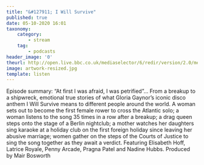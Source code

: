 ```yaml
---
title: "&#127911; I Will Survive"
published: true
date: 05-10-2020 16:01
taxonomy:
    category:
        - stream
    tag:
        - podcasts
header_image: '0'
theurl: http://open.live.bbc.co.uk/mediaselector/6/redir/version/2.0/mediaset/audio-nondrm-download/proto/http/vpid/p08n8b5p.mp3
image: artwork-resized.jpg
template: listen
--- 
```

Episode summary: “At first I was afraid, I was petrified”… From a breakup to a shipwreck, emotional true stories of what Gloria Gaynor’s iconic disco anthem I Will Survive means to different people around the world. A woman sets out to become the first female rower to cross the Atlantic solo; a woman listens to the song 35 times in a row after a breakup; a drag queen steps onto the stage of a Berlin nightclub; a mother watches her daughters sing karaoke at a holiday club on the first foreign holiday since leaving her abusive marriage; women gather on the steps of the Courts of Justice to sing the song together as they await a verdict. Featuring Elisabeth Hoff, Latrice Royale, Penny Arcade, Pragna Patel and Nadine Hubbs. Produced by Mair Bosworth
